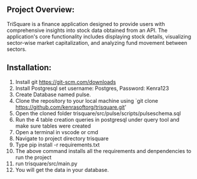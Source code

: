 ## Project Overview:

TriSquare is a finance application designed to provide users with comprehensive insights into stock data obtained from an API. The application's core functionality includes displaying stock details, visualizing sector-wise market capitalization, and analyzing fund movement between sectors.

## Installation:

1. Install git https://git-scm.com/downloads
2. Install Postgresql set username: Postgres, Password: Kenra123
3. Create Database named pulse.
4. Clone the repository to your local machine using `git clone https://github.com/kenrasoftorg/trisquare.git'
5. Open the cloned folder trisquare/src/pulse/scripts/pulseschema.sql
6. Run the 4 table creation queries in postgresql under query tool and make sure tables were created
7. Open a terminal in vscode or cmd
8. Navigate to project directory trisquare
9. Type pip install -r requirements.txt
10. The above command installs all the requirements and denpendencies to run the project
11. run trisquare/src/main.py
12. You will get the data in your database.

